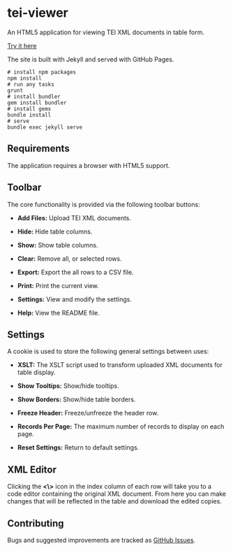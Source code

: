 # tei-viewer

An HTML5 application for viewing TEI XML documents in table form.

[Try it here](http://alexandermendes.github.io/tei-viewer/)

The site is built with Jekyll and served with GitHub Pages.

```
# install npm packages
npm install
# run any tasks
grunt
# install bundler
gem install bundler
# install gems
bundle install
# serve
bundle exec jekyll serve
```


## Requirements

The application requires a browser with HTML5 support.


## Toolbar

The core functionality is provided via the following toolbar buttons:

- **Add Files:** Upload TEI XML documents.

- **Hide:** Hide table columns.

- **Show:** Show table columns.

- **Clear:** Remove all, or selected rows.

- **Export:** Export the all rows to a CSV file.

- **Print:** Print the current view.

- **Settings:** View and modify the settings.

- **Help:** View the README file.


## Settings

A cookie is used to store the following general settings between uses:

- **XSLT:** The XSLT script used to transform uploaded XML documents for table display.

- **Show Tooltips:** Show/hide tooltips.

- **Show Borders:** Show/hide table borders.

- **Freeze Header:** Freeze/unfreeze the header row.

- **Records Per Page:** The maximum number of records to display on each page.

- **Reset Settings:** Return to default settings.


## XML Editor

Clicking the **<\\>** icon in the index column of each row will take you to a code
editor containing the original XML document. From here you can make changes that
will be reflected in the table and download the edited copies.


## Contributing

Bugs and suggested improvements are tracked as
[GitHub Issues](https://github.com/alexandermendes/tei-viewer/issues).
